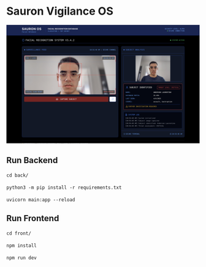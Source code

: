 # Sauron Vigilance OS

![screeshot](assets/screenshot.png)


## Run Backend
```
cd back/

python3 -m pip install -r requirements.txt

uvicorn main:app --reload
```

## Run Frontend
```
cd front/

npm install

npm run dev
```